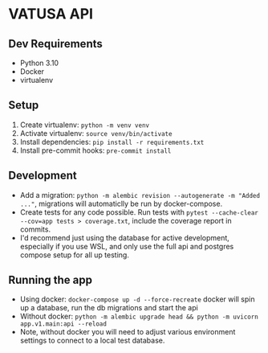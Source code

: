 
# VATUSA API

## Dev Requirements
 * Python 3.10
 * Docker
 * virtualenv

## Setup
1. Create virtualenv: `python -m venv venv`
2. Activate virtualenv: `source venv/bin/activate`
3. Install dependencies: `pip install -r requirements.txt`
4. Install pre-commit hooks: `pre-commit install`

## Development
* Add a migration: `python -m alembic revision --autogenerate -m "Added ..."`, migrations will automaticlly be run by docker-compose.
* Create tests for any code possible. Run tests with `pytest --cache-clear --cov=app tests > coverage.txt`, include the coverage report in commits.
* I'd recommend just using the database for active development, especially if you use WSL, and only use the full api and postgres compose setup for all up testing.

## Running the app
* Using docker: `docker-compose up -d --force-recreate` docker will spin up a database, run the db migrations and start the api
* Without docker: `python -m alembic upgrade head && python -m uvicorn app.v1.main:api --reload`
* Note, without docker you will need to adjust various environment settings to connect to a local test database.
